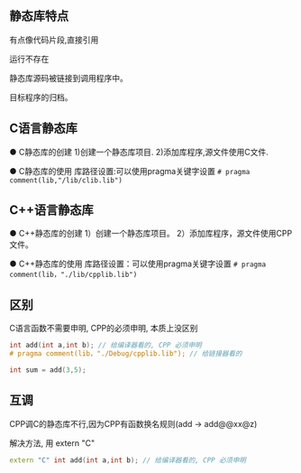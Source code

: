## 静态库特点

有点像代码片段,直接引用

运行不存在

静态库源码被链接到调用程序中。

目标程序的归档。

## C语言静态库

● C静态库的创建
1)创建一个静态库项目.
2)添加库程序,源文件使用C文件.

● C静态库的使用
库路径设置:可以使用pragma关键字设置
`# pragma comment(lib,"/lib/clib.lib")`

## C++语言静态库

● C++静态库的创建
1）创建一个静态库项目。
2）添加库程序，源文件使用CPP文件。

● C++静态库的使用
库路径设置：可以使用pragma关键字设置
`# pragma comment(lib，"./lib/cpplib.lib")`

## 区别

C语言函数不需要申明, CPP的必须申明, 本质上没区别

```c
int add(int a,int b); // 给编译器看的, CPP 必须申明
# pragma comment(lib，"./Debug/cpplib.lib"); // 给链接器看的

int sum = add(3,5);
```

## 互调

CPP调C的静态库不行,因为CPP有函数换名规则(add -> add@@xx@z)

解决方法, 用 extern "C"

```cpp
extern "C" int add(int a,int b); // 给编译器看的, CPP 必须申明
```
